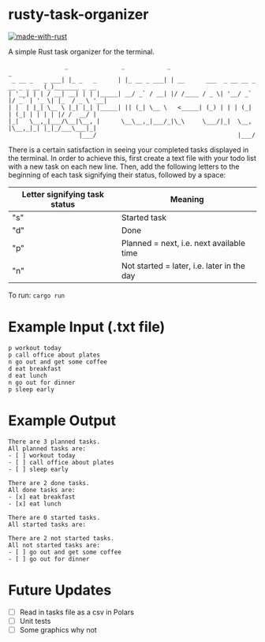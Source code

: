 # rusty-task-organizer
[![made-with-rust](https://img.shields.io/badge/Made%20with-Rust-1f425f.svg?logo=rust&logoColor=white)](https://www.rust-lang.org/)

A simple Rust task organizer for the terminal.

```
                _               _            _                                     _              
 _ __ _   _ ___| |_ _   _      | |_ __ _ ___| | __      ___  _ __ __ _  __ _ _ __ (_)_______ _ __ 
| '__| | | / __| __| | | |_____| __/ _` / __| |/ /____ / _ \| '__/ _` |/ _` | '_ \| |_  / _ \ '__|
| |  | |_| \__ \ |_| |_| |_____| || (_| \__ \   <_____| (_) | | | (_| | (_| | | | | |/ /  __/ |   
|_|   \__,_|___/\__|\__, |      \__\__,_|___/_|\_\     \___/|_|  \__, |\__,_|_| |_|_/___\___|_|   
                    |___/                                        |___/                           
```

There is a certain satisfaction in seeing your completed tasks displayed in the terminal. In order to achieve this, first create a text file with your todo list with a new task on each new line. Then, add the following letters to the beginning of each task signifying their status, followed by a space:


| Letter signifying task status | Meaning                                    |
| ----------------------------- | ------------------------------------------ |
| "s"                           | Started task                               |
| "d"                           | Done                                       |
| "p"                           | Planned = next, i.e. next available time   |
| "n"                           | Not started = later, i.e. later in the day |

To run: `cargo run`

# Example Input (.txt file)
```
p workout today
p call office about plates
n go out and get some coffee
d eat breakfast
d eat lunch
n go out for dinner
p sleep early
```

# Example Output

```
There are 3 planned tasks. 
All planned tasks are:
- [ ] workout today
- [ ] call office about plates
- [ ] sleep early

There are 2 done tasks. 
All done tasks are:
- [x] eat breakfast
- [x] eat lunch

There are 0 started tasks. 
All started tasks are:

There are 2 not started tasks. 
All not started tasks are:
- [ ] go out and get some coffee
- [ ] go out for dinner

```

# Future Updates
- [ ] Read in tasks file as a csv in Polars
- [ ] Unit tests
- [ ] Some graphics why not
